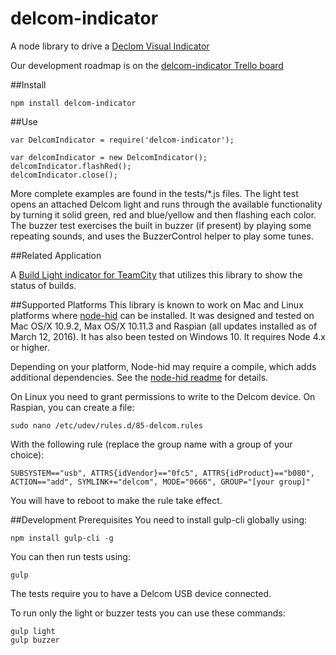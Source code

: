 delcom-indicator
===============

A node library to drive a [Declom Visual Indicator](http://www.delcomproducts.com/products_usblmp.asp)

Our development roadmap is on the [delcom-indicator Trello board](https://trello.com/b/m7d4l8qx/delcom-indicator)

##Install
```
npm install delcom-indicator
```

##Use
```
var DelcomIndicator = require('delcom-indicator');

var delcomIndicator = new DelcomIndicator();
delcomIndicator.flashRed();
delcomIndicator.close();
```

More complete examples are found in the tests/*.js files. The light test opens an attached Delcom light and runs through the available functionality by turning it solid green, red and blue/yellow and then flashing each color. The buzzer test exercises the built in buzzer (if present) by playing some repeating sounds, and uses the BuzzerControl helper to play some tunes.

##Related Application

A [Build Light indicator for TeamCity](https://github.com/SouthsideSoftware/teamcity-buildlight) that utilizes this
library to show the status of builds.

##Supported Platforms
This library is known to work on Mac and Linux platforms where [node-hid](https://www.npmjs.org/package/node-hid) can
be installed.  It was designed and tested on Mac OS/X 10.9.2, Max OS/X 10.11.3 and Raspian (all updates installed as of March 12, 2016).
It has also been tested on Windows 10.  It requires Node 4.x or higher.

Depending on your platform, Node-hid may require a compile, which adds additional dependencies.  See the [node-hid readme](https://github.com/node-hid/node-hid) for details.

On Linux you need to grant permissions to write to the Delcom device.  On Raspian, you can create a file:

```shell
sudo nano /etc/udev/rules.d/85-delcom.rules
```

With the following rule (replace the group name with a group of your choice):

```shell
SUBSYSTEM=="usb", ATTRS{idVendor}=="0fc5", ATTRS{idProduct}=="b080", ACTION=="add", SYMLINK+="delcom", MODE="0666", GROUP="[your group]"
```

You will have to reboot to make the rule take effect.

##Development Prerequisites
You need to install gulp-cli globally using:

```shell
npm install gulp-cli -g
```

You can then run tests using:

```shell
gulp
```

The tests require you to have a Delcom USB device connected.  

To run only the light or buzzer tests you can use these commands:

```shell
gulp light
gulp buzzer
```

